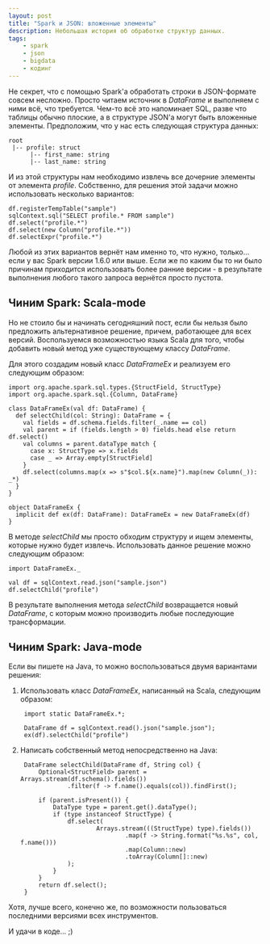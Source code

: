 ```yaml
---
layout: post
title: "Spark и JSON: вложенные элементы"
description: Небольшая история об обработке структур данных.
tags:
    - spark
    - json
    - bigdata
    - кодинг
---
```

Не секрет, что с помощью Spark'а обработать строки в JSON-формате совсем несложно.
Просто читаем источник в _DataFrame_ и выполняем с ними всё, что требуется. Чем-то всё это
напоминает SQL, разве что таблицы обычно плоские, а в структуре JSON'а могут быть
вложенные элементы. Предположим, что у нас есть следующая структура данных:

    root
     |-- profile: struct
          |-- first_name: string
          |-- last_name: string

И из этой структуры нам необходимо извлечь все дочерние элементы от элемента _profile_.
Собственно, для решения этой задачи можно использовать несколько вариантов:

    df.registerTempTable("sample")
    sqlContext.sql("SELECT profile.* FROM sample")
    df.select("profile.*")
    df.select(new Column("profile.*"))
    df.selectExpr("profile.*")

Любой из этих вариантов вернёт нам именно то, что нужно, только... если у вас Spark
версии 1.6.0 или выше. Если же по каким бы то ни было причинам приходится использовать
более ранние версии - в результате выполнения любого такого запроса вернётся просто
пустота.

## Чиним Spark: Scala-mode

Но не стоило бы и начинать сегодняшний пост, если бы нельзя было предложить альтернативное
решение, причем, работающее для всех версий. Воспользуемся возможностью языка Scala
для того, чтобы добавить новый метод уже существующему классу _DataFrame_.

Для этого создадим новый класс _DataFrameEx_ и реализуем его следующим образом:

    import org.apache.spark.sql.types.{StructField, StructType}
    import org.apache.spark.sql.{Column, DataFrame}

    class DataFrameEx(val df: DataFrame) {
      def selectChild(col: String): DataFrame = {
        val fields = df.schema.fields.filter(_.name == col)
        val parent = if (fields.length > 0) fields.head else return df.select()
        val columns = parent.dataType match {
          case x: StructType => x.fields
          case _ => Array.empty[StructField]
        }
        df.select(columns.map(x => s"$col.${x.name}").map(new Column(_)): _*)
      }
    }

    object DataFrameEx {
      implicit def ex(df: DataFrame): DataFrameEx = new DataFrameEx(df)
    }

В методе _selectChild_ мы просто обходим структуру и ищем элементы, которые нужно
будет извлечь. Использовать данное решение можно следующим образом:

    import DataFrameEx._

    val df = sqlContext.read.json("sample.json")
    df.selectChild("profile")

В результате выполнения метода _selectChild_ возвращается новый _DataFrame_, с которым
можно производить любые последующие трансформации.

## Чиним Spark: Java-mode

Если вы пишете на Java, то можно воспользоваться двумя вариантами решения:

1. Использовать класс _DataFrameEx_, написанный на Scala, следующим образом:

        import static DataFrameEx.*;

        DataFrame df = sqlContext.read().json("sample.json");
        ex(df).selectChild("profile")

2. Написать собственный метод непосредственно на Java:

        DataFrame selectChild(DataFrame df, String col) {
            Optional<StructField> parent = Arrays.stream(df.schema().fields())
                    .filter(f -> f.name().equals(col)).findFirst();

            if (parent.isPresent()) {
                DataType type = parent.get().dataType();
                if (type instanceof StructType) {
                    df.select(
                            Arrays.stream(((StructType) type).fields())
                                    .map(f -> String.format("%s.%s", col, f.name()))
                                    .map(Column::new)
                                    .toArray(Column[]::new)
                    );
                }
            }
            return df.select();
        }

Хотя, лучше всего, конечно же, по возможности пользоваться последними версиями всех инструментов.

И удачи в коде... ;)

